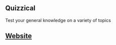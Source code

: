 ## Quizzical

Test your general knowledge on a variety of topics

## [Website](gily-h.github.io/quizzical/)
